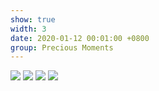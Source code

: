 ```yaml
---
show: true
width: 3
date: 2020-01-12 00:01:00 +0800
group: Precious Moments
---
```


<div>
  <img src="{{ 'assets/images/travel/IMG_37819.jpeg' | relative_url }}" class="img-fluid rounded-xl" >
  <img src="{{ 'assets/images/travel/IMG_43769.jpeg' | relative_url }}" class="img-fluid rounded-xl" >
  <img src="{{ 'assets/images/travel/IMG_54239.jpeg' | relative_url }}" class="img-fluid rounded-xl" >
  <img src="{{ 'assets/images/travel/IMG_56729.jpeg' | relative_url }}" class="img-fluid rounded-xl" >
<div>
